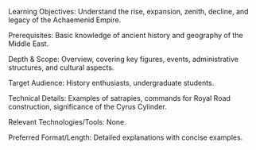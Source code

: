 Learning Objectives: Understand the rise, expansion, zenith, decline, and legacy of the Achaemenid Empire.

Prerequisites: Basic knowledge of ancient history and geography of the Middle East.

Depth & Scope: Overview, covering key figures, events, administrative structures, and cultural aspects.

Target Audience: History enthusiasts, undergraduate students.

Technical Details: Examples of satrapies, commands for Royal Road construction, significance of the Cyrus Cylinder.

Relevant Technologies/Tools: None.

Preferred Format/Length: Detailed explanations with concise examples.
